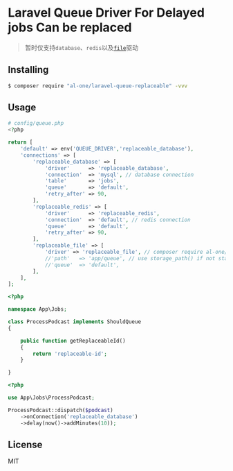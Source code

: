 # Laravel Queue Driver For Delayed jobs Can be replaced

> 暂时仅支持`database`、`redis`以及[`file`](https://github.com/al-one/laravel-queue-file)驱动


## Installing

```sh
$ composer require "al-one/laravel-queue-replaceable" -vvv
```


## Usage

```php
# config/queue.php
<?php

return [
    'default' => env('QUEUE_DRIVER','replaceable_database'),
    'connections' => [
        'replaceable_database' => [
            'driver'      => 'replaceable_database',
            'connection'  => 'mysql', // database connection
            'table'       => 'jobs',
            'queue'       => 'default',
            'retry_after' => 90,
        ],
        'replaceable_redis' => [
            'driver'      => 'replaceable_redis',
            'connection'  => 'default', // redis connection
            'queue'       => 'default',
            'retry_after' => 90,
        ],
        'replaceable_file' => [
            'driver' => 'replaceable_file', // composer require al-one/laravel-queue-file
            //'path'   => 'app/queue', // use storage_path() if not start with "/"
            //'queue'  => 'default',
        ],
    ],
];
```

```php
<?php

namespace App\Jobs;

class ProcessPodcast implements ShouldQueue
{

    public function getReplaceableId()
    {
        return 'replaceable-id';
    }

}
```

```php
<?php

use App\Jobs\ProcessPodcast;

ProcessPodcast::dispatch($podcast)
    ->onConnection('replaceable_database')
    ->delay(now()->addMinutes(10));
```


## License

MIT